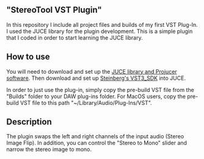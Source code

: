 ## "StereoTool VST Plugin"
In this repository I include all project files and builds of my first VST Plug-In.
I used the JUCE library for the plugin development.
This is a simple plugin that I coded in order to start learning the JUCE library.


## How to use
You will need to download and set up the [JUCE library and Projucer software](https://shop.juce.com/get-juce/download).
Then download and set up [Steinberg's VST3_SDK](https://www.steinberg.net/en/company/developers.html) into JUCE.

In order to just use the plug-in, simply copy the pre-build VST file from the "Builds" folder to your DAW plug-ins folder. For MacOS users, copy the pre-build VST file to this path "~/Library/Audio/Plug-Ins/VST".


## Description
The plugin swaps the left and right channels of the input audio (Stereo Image Flip).
In addition, you can control the "Stereo to Mono" slider and narrow the stereo image to mono.
